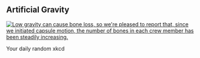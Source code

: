 ## Artificial Gravity
[![Low gravity can cause bone loss, so we're pleased to report that, since we initiated capsule motion, the number of bones in each crew member has been steadily increasing.](https://imgs.xkcd.com/comics/artificial_gravity.png)](https://xkcd.com/3111/ "Low gravity can cause bone loss, so we're pleased to report that, since we initiated capsule motion, the number of bones in each crew member has been steadily increasing.")

Your daily random xkcd
